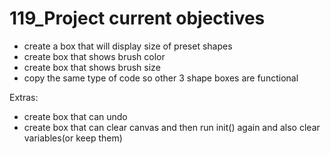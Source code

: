 # 119_Project current objectives

- create a box that will display size of preset shapes
- create box that shows brush color
- create box that shows brush size
- copy the same type of code so other 3 shape boxes are functional


Extras: 
- create box that can undo
- create box that can clear canvas and then run init() again and also clear variables(or keep them)
